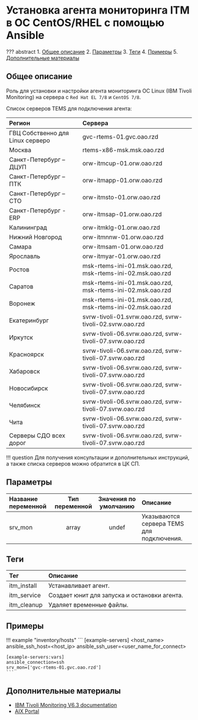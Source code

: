 # Установка агента мониторинга ITM в ОС CentOS/RHEL с помощью Ansible

??? abstract
    1. [Общее описание](#общее-описание)
    2. [Параметры](#параметры)
    3. [Теги](#теги)
    4. [Примеры](#примеры)
    5. [Дополнительные материалы](#дополнительные-материалы)

## Общее описание
Роль для установки и настройки агента мониторинга ОС Linux (IBM Tivoli Monitoring) на сервера с ``Red Hat EL 7/8`` и ``CentOS 7/8``.

Список серверов TEMS для подключения агента:

|Регион                           | Сервера                                                    |
|:--------------------------------|:-----------------------------------------------------------|
|ГВЦ Собственно	для Linux серверо | gvc-rtems-01.gvc.oao.rzd                                   |
|Москва                           | rtems-x86-msk.msk.oao.rzd                                  |
|Санкт-Петербург – ДЦУП           | orw-itmcup-01.orw.oao.rzd                                  |
|Санкт-Петербург – ПТК            | orw-itmapp-01.orw.oao.rzd                                  |
|Санкт-Петербург – СТО            | orw-itmsto-01.orw.oao.rzd                                  |
|Санкт-Петербург - ERP            | orw-itmsap-01.orw.oao.rzd                                  |
|Калининград                      | orw-itmklg-01.orw.oao.rzd                                  |
|Нижний Новгород                  | orw-itmnnw-01.orw.oao.rzd                                  |
|Самара                           | orw-itmsam-01.orw.oao.rzd                                  |
|Ярославль                        | orw-itmyar-01.orw.oao.rzd                                  |
|Ростов                           | msk-rtems-ini-01.msk.oao.rzd, msk-rtems-ini-02.msk.oao.rzd |
|Саратов                          | msk-rtems-ini-01.msk.oao.rzd, msk-rtems-ini-02.msk.oao.rzd |
|Воронеж                          | msk-rtems-ini-01.msk.oao.rzd, msk-rtems-ini-02.msk.oao.rzd |
|Екатеринбург                     | svrw-tivoli-01.svrw.oao.rzd, svrw-tivoli-02.svrw.oao.rzd   |
|Иркутск                          | svrw-tivoli-06.svrw.oao.rzd, svrw-tivoli-07.svrw.oao.rzd   |
|Красноярск                       | svrw-tivoli-06.svrw.oao.rzd, svrw-tivoli-07.svrw.oao.rzd   |
|Хабаровск                        | svrw-tivoli-06.svrw.oao.rzd, svrw-tivoli-07.svrw.oao.rzd   |
|Новосибирск                      | svrw-tivoli-06.svrw.oao.rzd, svrw-tivoli-07.svrw.oao.rzd   |
|Челябинск                        | svrw-tivoli-06.svrw.oao.rzd, svrw-tivoli-07.svrw.oao.rzd   |
|Чита                             | svrw-tivoli-06.svrw.oao.rzd, svrw-tivoli-07.svrw.oao.rzd   |
|Серверы СДО всех дорог           | svrw-tivoli-06.svrw.oao.rzd, svrw-tivoli-07.svrw.oao.rzd   |

!!! question
    Для получения консультации и дополнительных инструкций, а также списка серверов можно обратится в ЦК СП.

## Параметры
|Название переменной  | Тип переменной | Значения по умолчанию | Описание                                     |
|:--------------------|:--------------:|:---------------------:|:---------------------------------------------|
|srv_mon              | array          | undef                 | Указываются сервера TEMS для подключения.    |

## Теги
|Тег                  | Описание                                          |
|:--------------------|:--------------------------------------------------|
|itm_install          | Устанавливает агент.                              |
|itm_service          | Создает юнит для запуска и остановки агента.      |
|itm_cleanup          | Удаляет временные файлы.                          |

## Примеры

!!! example "inventory/hosts"
    ```
    [example-servers]
    <host_name> ansible_ssh_host=<host_ip> ansible_ssh_user=<user_name_for_connect>

    [example-servers:vars]
    ansible_connection=ssh
    srv_mon=['gvc-rtems-01.gvc.oao.rzd']
    ```

## Дополнительные материалы

- [IBM Tivoli Monitoring V6.3 documentation](https://www.ibm.com/support/knowledgecenter/en/SSTFXA_6.3.0/com.ibm.itm.doc_6.3/welcome_63.htm)
- [AIX Portal](https://aixportal.ru/)
